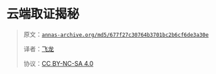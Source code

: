 # 云端取证揭秘

> 原文：[`annas-archive.org/md5/677f27c30764b3701bc2b6cf6de3a30e`](https://annas-archive.org/md5/677f27c30764b3701bc2b6cf6de3a30e)
> 
> 译者：[飞龙](https://github.com/wizardforcel)
> 
> 协议：[CC BY-NC-SA 4.0](http://creativecommons.org/licenses/by-nc-sa/4.0/)